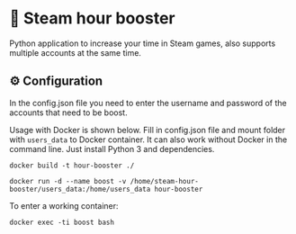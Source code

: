 # 🤖 Steam hour booster

Python application to increase your time in Steam games, also supports multiple accounts at the same time.

## ⚙ Configuration

In the config.json file you need to enter the username and password of the accounts that need to be boost.

Usage with Docker is shown below. Fill in config.json file and mount folder with `users_data` to Docker container.
It can also work without Docker in the command line. Just install Python 3 and dependencies.
```
docker build -t hour-booster ./

docker run -d --name boost -v /home/steam-hour-booster/users_data:/home/users_data hour-booster
```

To enter a working container:

```
docker exec -ti boost bash
```
